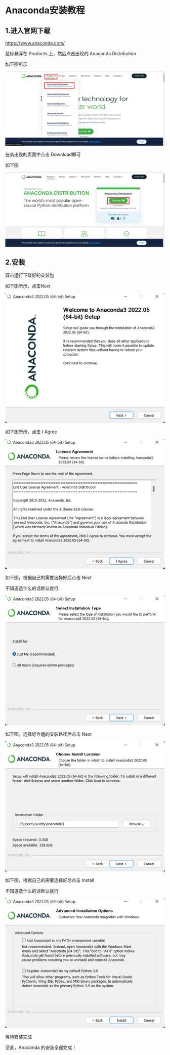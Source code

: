# Anaconda安装教程

## 1.进入官网下载

https://www.anaconda.com/

鼠标悬浮在 Products 上，然后点击出现的 Anaconda Distribution

如下图所示

![image-20220616003800246](https://raw.githubusercontent.com/Lucid1ty/images/main/picture/image-20220616003800246.png)

在新出现的页面中点击 Download即可

如下图

![image-20220616003923351](https://raw.githubusercontent.com/Lucid1ty/images/main/picture/image-20220616003923351.png)

## 2.安装

双击运行下载好的安装包

如下图所示，点击Next

![image-20220616005610574](https://raw.githubusercontent.com/Lucid1ty/images/main/picture/image-20220616005610574.png)

如下图所示，点击 I Agree

![image-20220616005707087](https://raw.githubusercontent.com/Lucid1ty/images/main/picture/image-20220616005707087.png)

如下图，根据自己的需要选择好后点击 Next

不知道选什么的话默认就行

![image-20220616005809410](https://raw.githubusercontent.com/Lucid1ty/images/main/picture/image-20220616005809410.png)

如下图，选择好合适的安装路径后点击 Next

![image-20220616005846122](https://raw.githubusercontent.com/Lucid1ty/images/main/picture/image-20220616005846122.png)

如下图，根据自己的需要选择好后点击 Install

不知道选什么的话默认就行

![image-20220616010048716](https://raw.githubusercontent.com/Lucid1ty/images/main/picture/image-20220616010048716.png)

等待安装完成

至此，Anaconda 的安装全部完成！


